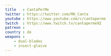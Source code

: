 ```yaml
---
title   : CantaPerMe
twitter : https://twitter.com/MH_Canta
youtube : https://www.youtube.com/c/cantaperme
twitch  : https://www.twitch.tv/cantaperme92
patreon :
country : de
weapons :
    - dual-blades
    - insect-glaive
---
```

